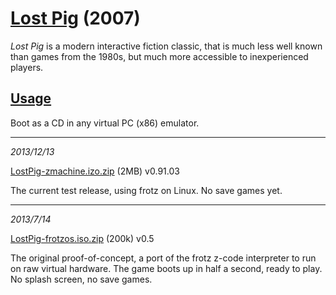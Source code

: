 # [Lost Pig](http://grunk.org/lostpig/) (2007)

*Lost Pig* is a modern interactive fiction classic, that is much less well known than games from the 1980s, but much more accessible to inexperienced players.

## [Usage](/games)

Boot as a CD in any virtual PC (x86) emulator.

---
*2013/12/13*

[LostPig-zmachine.izo.zip](LostPig-zmachine-0.91.03.izo.zip) (2MB) v0.91.03

The current test release, using frotz on Linux.  No save games yet.

---
*2013/7/14*

[LostPig-frotzos.iso.zip](LostPig-frotzos.iso.zip) (200k) v0.5

The original proof-of-concept, a port of the frotz z-code interpreter to
run on raw virtual hardware.  The game boots up in half a second, ready to
play.  No splash screen, no save games.

